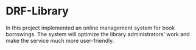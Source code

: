 # DRF-Library
In this project implemented an online management system for book borrowings. The system will optimize the library administrators’ work and make the service much more user-friendly.

